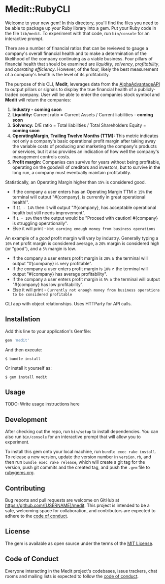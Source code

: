 # Medit::RubyCLI

Welcome to your new gem! In this directory, you'll find the files you need to be able to package up your Ruby library into a gem. Put your Ruby code in the file `lib/medit`. To experiment with that code, run `bin/console` for an interactive prompt.

There are a number of financial ratios that can be reviewed to gauge a company's overall financial health and to make a determination of the likelihood of the company continuing as a viable business. Four pillars of financial health that should be examined are *liquidity*, *solvency*, *profitability*, and *operating efficiency*. However, of the four, likely the best measurement of a company's health is the level of its profitability.

The purpose of this CLI, **Medit**, leverages data from the [AlphaAdvantageAPI](https://www.alphavantage.co/documentation/) to output pillars or signals to display the true financial health of a publicly-traded company. User will be able to enter the companies stock symbol and **Medit** will return the companies: 

1. **Industry -** **coming soon**
2. **Liquidity:** Current ratio = Current Assets / Current liabilities - **coming soon**
3. **Solvency:** D/E ratio = Total liabilities / Total Shareholders Equity = **coming soon**
4. **OperatingMargin, Trailing Twelve Months (TTM):** This metric indicates not only a company's basic operational profit margin after taking away the variable costs of producing and marketing the company's products or services, but it also provides an indication of how well the company's management controls costs.
5. **Profit margin:** Companies can survive for years without being profitable, operating on the goodwill of creditors and investors, but to survive in the long run, a company must eventually maintain profitability.

Statistically, an Operating Margin higher than `15%` is considered good. 

- If the company a user enters has an Operating Margin TTM ≥ `15%` the terminal will output "#{company}, is currently in great operational health!".
- If  `11 - 14%` then it will output "#{company}, has acceptable operational health but still needs improvement".
- If `1 - 10%`  then the output would be "Proceed with caution! #{company} is struggling operationally".
- Else it will print - `Not earning enough money from business operations`

An example of a *good* profit margin will vary by industry. Generally typing a `10%` net profit margin is considered average, a `20%` margin is considered high (or “good”), and a `5%` margin is low.

- If the company a user enters profit margin is `20%` ≥ the terminal will output "#{company} is very profitable".
- If the company a user enters profit margin is `10%` ≥ the terminal will output "#{company} has average profitability".
- If the company a user enters profit margin is `5%` ≥ the terminal will output "#{company} has low profitability".
- Else it will print - `Currently not enough money from business operations to be considered profitable`

CLI app with object relationships. Uses HTTParty for API calls.

## Installation

Add this line to your application's Gemfile:

```ruby
gem 'medit'
```

And then execute:

    $ bundle install

Or install it yourself as:

    $ gem install medit

## Usage

TODO: Write usage instructions here

## Development

After checking out the repo, run `bin/setup` to install dependencies. You can also run `bin/console` for an interactive prompt that will allow you to experiment.

To install this gem onto your local machine, run `bundle exec rake install`. To release a new version, update the version number in `version.rb`, and then run `bundle exec rake release`, which will create a git tag for the version, push git commits and the created tag, and push the `.gem` file to [rubygems.org](https://rubygems.org).

## Contributing

Bug reports and pull requests are welcome on GitHub at https://github.com/[USERNAME]/medit. This project is intended to be a safe, welcoming space for collaboration, and contributors are expected to adhere to the [code of conduct](https://github.com/[USERNAME]/medit/blob/master/CODE_OF_CONDUCT.md).

## License

The gem is available as open source under the terms of the [MIT License](https://opensource.org/licenses/MIT).

## Code of Conduct


Everyone interacting in the Medit project's codebases, issue trackers, chat rooms and mailing lists is expected to follow the [code of conduct](https://github.com/[USERNAME]/medit/blob/master/CODE_OF_CONDUCT.md).
